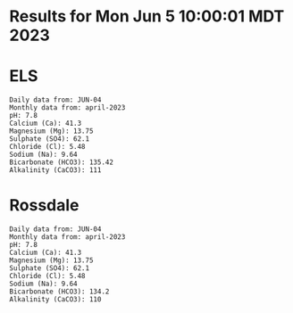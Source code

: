 # Results for Mon Jun  5 10:00:01 MDT 2023
# ELS
```
Daily data from: JUN-04
Monthly data from: april-2023
pH: 7.8
Calcium (Ca): 41.3
Magnesium (Mg): 13.75
Sulphate (SO4): 62.1
Chloride (Cl): 5.48
Sodium (Na): 9.64
Bicarbonate (HCO3): 135.42
Alkalinity (CaCO3): 111
```
# Rossdale
```
Daily data from: JUN-04
Monthly data from: april-2023
pH: 7.8
Calcium (Ca): 41.3
Magnesium (Mg): 13.75
Sulphate (SO4): 62.1
Chloride (Cl): 5.48
Sodium (Na): 9.64
Bicarbonate (HCO3): 134.2
Alkalinity (CaCO3): 110
```
